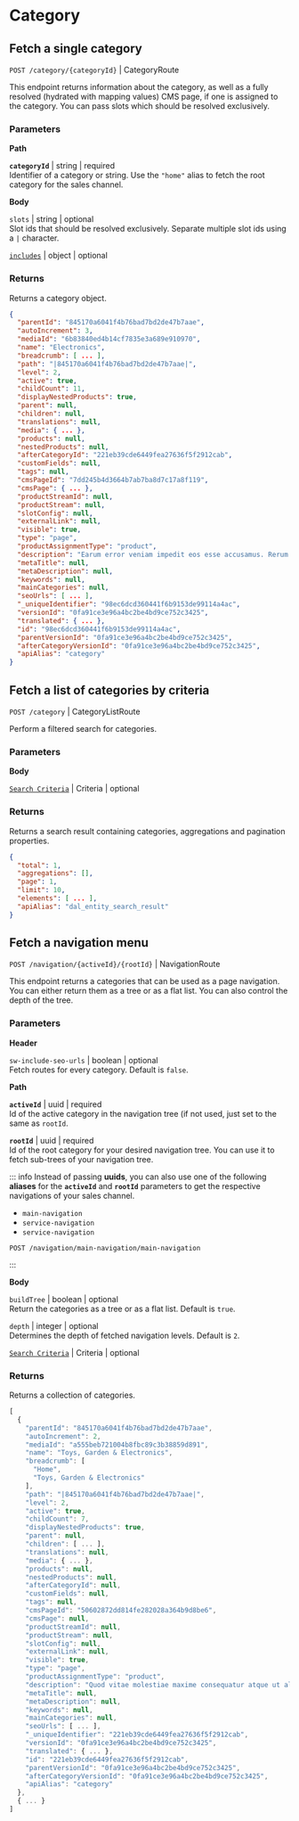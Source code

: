 # Category

## Fetch a single category

`POST /category/{categoryId}` \| CategoryRoute

This endpoint returns information about the category, as well as a fully resolved \(hydrated with mapping values\) CMS page, if one is assigned to the category. You can pass slots which should be resolved exclusively.

### Parameters

**Path**

**`categoryId`** \| string \| required  
Identifier of a category or string. Use the `"home"` alias to fetch the root category for the sales channel.

**Body**

`slots` \| string \| optional  
Slot ids that should be resolved exclusively. Separate multiple slot ids using a `|` character.

[`includes`](../../../../guides/integrations-api/general-concepts/search-criteria#includes-apialias) \| object \| optional

### Returns

Returns a category object.

<Tabs>
<Tab title="200 OK">

```json
{
  "parentId": "845170a6041f4b76bad7bd2de47b7aae",
  "autoIncrement": 3,
  "mediaId": "6b83840ed4b14cf7835e3a689e910970",
  "name": "Electronics",
  "breadcrumb": [ ... ],
  "path": "|845170a6041f4b76bad7bd2de47b7aae|",
  "level": 2,
  "active": true,
  "childCount": 11,
  "displayNestedProducts": true,
  "parent": null,
  "children": null,
  "translations": null,
  "media": { ... },
  "products": null,
  "nestedProducts": null,
  "afterCategoryId": "221eb39cde6449fea27636f5f2912cab",
  "customFields": null,
  "tags": null,
  "cmsPageId": "7dd245b4d3664b7ab7ba8d7c17a8f119",
  "cmsPage": { ... },
  "productStreamId": null,
  "productStream": null,
  "slotConfig": null,
  "externalLink": null,
  "visible": true,
  "type": "page",
  "productAssignmentType": "product",
  "description": "Earum error veniam impedit eos esse accusamus. Rerum ut quia sint est fugiat voluptate sit. Et qui voluptas deleniti voluptas adipisci pariatur.",
  "metaTitle": null,
  "metaDescription": null,
  "keywords": null,
  "mainCategories": null,
  "seoUrls": [ ... ],
  "_uniqueIdentifier": "98ec6dcd360441f6b9153de99114a4ac",
  "versionId": "0fa91ce3e96a4bc2be4bd9ce752c3425",
  "translated": { ... },
  "id": "98ec6dcd360441f6b9153de99114a4ac",
  "parentVersionId": "0fa91ce3e96a4bc2be4bd9ce752c3425",
  "afterCategoryVersionId": "0fa91ce3e96a4bc2be4bd9ce752c3425",
  "apiAlias": "category"
}
```
</Tab>
</Tabs>

## Fetch a list of categories by criteria

`POST /category` \| CategoryListRoute

Perform a filtered search for categories.

### Parameters

**Body**

[`Search Criteria`](../../../../guides/integrations-api/general-concepts/search-criteria) \| Criteria \| optional

### Returns

Returns a search result containing categories, aggregations and pagination properties.

<Tabs>
<Tab title="200 OK">

```json
{
  "total": 1,
  "aggregations": [],
  "page": 1,
  "limit": 10,
  "elements": [ ... ],
  "apiAlias": "dal_entity_search_result"
}
```
</Tab>
</Tabs>

## Fetch a navigation menu

`POST /navigation/{activeId}/{rootId}` \| NavigationRoute

This endpoint returns a categories that can be used as a page navigation. You can either return them as a tree or as a flat list. You can also control the depth of the tree.

### Parameters

**Header**

`sw-include-seo-urls` \| boolean \| optional  
Fetch routes for every category. Default is `false`.

**Path**

**`activeId`** \| uuid \| required  
Id of the active category in the navigation tree \(if not used, just set to the same as `rootId`.

**`rootId`** \| uuid \| required  
Id of the root category for your desired navigation tree. You can use it to fetch sub-trees of your navigation tree.

::: info
Instead of passing **uuids**, you can also use one of the following **aliases** for the **`activeId`** and **`rootId`** parameters to get the respective navigations of your sales channel.

* `main-navigation`
* `service-navigation`
* `service-navigation`

```text
POST /navigation/main-navigation/main-navigation
```
:::

**Body**

`buildTree` \| boolean \| optional  
Return the categories as a tree or as a flat list. Default is `true`.

`depth` \| integer \| optional  
Determines the depth of fetched navigation levels. Default is `2`.

[`Search Criteria`](../../../../guides/integrations-api/general-concepts/search-criteria) \| Criteria \| optional

### Returns

Returns a collection of categories.

<Tabs>
<Tab title="200 OK">

```javascript
[
  {
    "parentId": "845170a6041f4b76bad7bd2de47b7aae",
    "autoIncrement": 2,
    "mediaId": "a555beb721004b8fbc89c3b38859d891",
    "name": "Toys, Garden & Electronics",
    "breadcrumb": [
      "Home",
      "Toys, Garden & Electronics"
    ],
    "path": "|845170a6041f4b76bad7bd2de47b7aae|",
    "level": 2,
    "active": true,
    "childCount": 7,
    "displayNestedProducts": true,
    "parent": null,
    "children": [ ... ],
    "translations": null,
    "media": { ... },
    "products": null,
    "nestedProducts": null,
    "afterCategoryId": null,
    "customFields": null,
    "tags": null,
    "cmsPageId": "50602872dd814fe282028a364b9d8be6",
    "cmsPage": null,
    "productStreamId": null,
    "productStream": null,
    "slotConfig": null,
    "externalLink": null,
    "visible": true,
    "type": "page",
    "productAssignmentType": "product",
    "description": "Quod vitae molestiae maxime consequatur atque ut alias. Debitis similique illo ratione facere provident cum. Dolor velit aspernatur facere consectetur vero quis dolores.",
    "metaTitle": null,
    "metaDescription": null,
    "keywords": null,
    "mainCategories": null,
    "seoUrls": [ ... ],
    "_uniqueIdentifier": "221eb39cde6449fea27636f5f2912cab",
    "versionId": "0fa91ce3e96a4bc2be4bd9ce752c3425",
    "translated": { ... },
    "id": "221eb39cde6449fea27636f5f2912cab",
    "parentVersionId": "0fa91ce3e96a4bc2be4bd9ce752c3425",
    "afterCategoryVersionId": "0fa91ce3e96a4bc2be4bd9ce752c3425",
    "apiAlias": "category"
  },
  { ... }
]
```
</Tab>
</Tabs>
